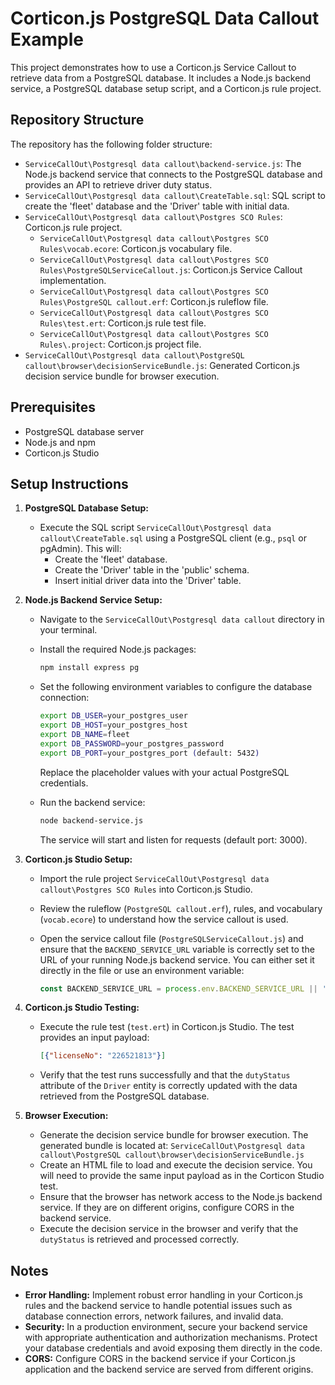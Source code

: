 # Corticon.js PostgreSQL Data Callout Example

This project demonstrates how to use a Corticon.js Service Callout to retrieve data from a PostgreSQL database. It includes a Node.js backend service, a PostgreSQL database setup script, and a Corticon.js rule project.

## Repository Structure

The repository has the following folder structure:

* `ServiceCallOut\Postgresql data callout\backend-service.js`:  The Node.js backend service that connects to the PostgreSQL database and provides an API to retrieve driver duty status.
* `ServiceCallOut\Postgresql data callout\CreateTable.sql`:  SQL script to create the 'fleet' database and the 'Driver' table with initial data.
* `ServiceCallOut\Postgresql data callout\Postgres SCO Rules`:  Corticon.js rule project.
    * `ServiceCallOut\Postgresql data callout\Postgres SCO Rules\vocab.ecore`:  Corticon.js vocabulary file.
    * `ServiceCallOut\Postgresql data callout\Postgres SCO Rules\PostgreSQLServiceCallout.js`:  Corticon.js Service Callout implementation.
    * `ServiceCallOut\Postgresql data callout\Postgres SCO Rules\PostgreSQL callout.erf`:  Corticon.js ruleflow file.
    * `ServiceCallOut\Postgresql data callout\Postgres SCO Rules\test.ert`:  Corticon.js rule test file.
    * `ServiceCallOut\Postgresql data callout\Postgres SCO Rules\.project`:  Corticon.js project file.
* `ServiceCallOut\Postgresql data callout\PostgreSQL callout\browser\decisionServiceBundle.js`:  Generated Corticon.js decision service bundle for browser execution.

## Prerequisites

* PostgreSQL database server
* Node.js and npm
* Corticon.js Studio

## Setup Instructions

1.  **PostgreSQL Database Setup:**

    * Execute the SQL script `ServiceCallOut\Postgresql data callout\CreateTable.sql` using a PostgreSQL client (e.g., `psql` or pgAdmin). This will:
        * Create the 'fleet' database.
        * Create the 'Driver' table in the 'public' schema.
        * Insert initial driver data into the 'Driver' table.

2.  **Node.js Backend Service Setup:**

    * Navigate to the `ServiceCallOut\Postgresql data callout` directory in your terminal.
    * Install the required Node.js packages:

        ```bash
        npm install express pg
        ```

    * Set the following environment variables to configure the database connection:

        ```bash
        export DB_USER=your_postgres_user
        export DB_HOST=your_postgres_host
        export DB_NAME=fleet
        export DB_PASSWORD=your_postgres_password
        export DB_PORT=your_postgres_port (default: 5432)
        ```

        Replace the placeholder values with your actual PostgreSQL credentials.
    * Run the backend service:

        ```bash
        node backend-service.js
        ```

        The service will start and listen for requests (default port: 3000).

3.  **Corticon.js Studio Setup:**

    * Import the rule project `ServiceCallOut\Postgresql data callout\Postgres SCO Rules` into Corticon.js Studio.
    * Review the ruleflow (`PostgreSQL callout.erf`), rules, and vocabulary (`vocab.ecore`) to understand how the service callout is used.
    * Open the service callout file (`PostgreSQLServiceCallout.js`) and ensure that the `BACKEND_SERVICE_URL` variable is correctly set to the URL of your running Node.js backend service. You can either set it directly in the file or use an environment variable:

        ```javascript
        const BACKEND_SERVICE_URL = process.env.BACKEND_SERVICE_URL || 'http://localhost:3000';
        ```

4.  **Corticon.js Studio Testing:**

    * Execute the rule test (`test.ert`) in Corticon.js Studio. The test provides an input payload:

        ```json
        [{"licenseNo": "226521813"}]
        ```

    * Verify that the test runs successfully and that the `dutyStatus` attribute of the `Driver` entity is correctly updated with the data retrieved from the PostgreSQL database.

5.  **Browser Execution:**

    * Generate the decision service bundle for browser execution. The generated bundle is located at: `ServiceCallOut\Postgresql data callout\PostgreSQL callout\browser\decisionServiceBundle.js`
    * Create an HTML file to load and execute the decision service. You will need to provide the same input payload as in the Corticon Studio test.
    * Ensure that the browser has network access to the Node.js backend service. If they are on different origins, configure CORS in the backend service.
    * Execute the decision service in the browser and verify that the `dutyStatus` is retrieved and processed correctly.

## Notes

* **Error Handling:** Implement robust error handling in your Corticon.js rules and the backend service to handle potential issues such as database connection errors, network failures, and invalid data.
* **Security:** In a production environment, secure your backend service with appropriate authentication and authorization mechanisms. Protect your database credentials and avoid exposing them directly in the code.
* **CORS:** Configure CORS in the backend service if your Corticon.js application and the backend service are served from different origins.